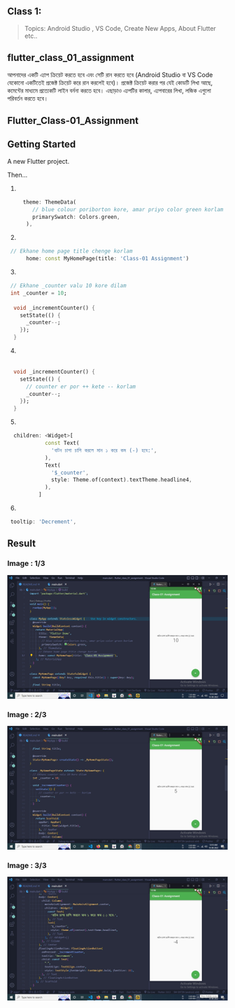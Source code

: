 ## Class 1:

> Topics: Android Studio , VS Code, Create New Apps, About Flutter etc..

## flutter_class_01_assignment

আপনাদের একটি এ্যাপ ক্রিয়েট করতে হবে এবং সেটি রান করতে হবে (Android Studio বা VS Code যেকোনো একটিতেই প্রজেক্ট ক্রিয়েট করে রান করলেই হবে)। প্রজেক্ট ক্রিয়েট করার পর যেই কোডটি লিখা আছে, কমেন্টের মাধ্যমে প্রত্যেকটি লাইন বর্ননা করতে হবে। এছাড়াও এ্যপটির কালার, এ্যপবারের লিখা, লজিক এগুলো পরিবর্তন করতে হবে।

## Flutter_Class-01_Assignment

## Getting Started

A new Flutter project.

Then...

1.

```dart
     theme: ThemeData(
        // blue colour poriborton kore, amar priyo color green korlam
        primarySwatch: Colors.green,
      ),
```

2.

```dart
 // Ekhane home page title chenge korlam
      home: const MyHomePage(title: 'Class-01 Assignment')
```

3.

```dart
 // Ekhane _counter valu 10 kore dilam
 int _counter = 10;

  void _incrementCounter() {
    setState(() {
      _counter--;
    });
  }
```

4.

```dart

  void _incrementCounter() {
    setState(() {
      // counter er por ++ kete -- korlam
      _counter--;
    });
  }
```

5.

```dart
  children: <Widget>[
            const Text(
              'বাটন চাপা চাপি করলে মান ১ করে কম (-) হবে:',
            ),
            Text(
              '$_counter',
              style: Theme.of(context).textTheme.headline4,
            ),
          ]
```

6.

```dart
 tooltip: 'Decrement',
```

## Result

### Image : 1/3

![Class-01_Assignment_01](redmeimgs\Class-01_Assignment_01.jpg)

### Image : 2/3

![Class-01_Assignment_02](redmeimgs\Class-01_Assignment_02.jpg)

### Image : 3/3

![Class-01_Assignment_03](redmeimgs\Class-01_Assignment_03.jpg)
